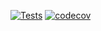 [![Tests](https://github.com/AndreaBlengino/GibbsSampler/actions/workflows/tests.yml/badge.svg?branch=master)](https://github.com/AndreaBlengino/GibbsSampler/actions/workflows/tests.yml)
[![codecov](https://codecov.io/gh/AndreaBlengino/GibbsSampler/graph/badge.svg?token=T7FMO9ACJW)](https://codecov.io/gh/AndreaBlengino/GibbsSampler)
